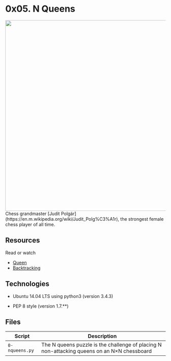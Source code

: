 # 0x05. N Queens
<img src="http://www.crestbook.com/files/Judit-photo1_602x433.jpg" width="600px"/>
Chess grandmaster [Judit Polgár](https://en.m.wikipedia.org/wiki/Judit_Polg%C3%A1r), the strongest female chess player of all time.

## Resources
Read or watch
* [Queen](https://en.m.wikipedia.org/wiki/Queen_(chess))
* [Backtracking](https://en.m.wikipedia.org/wiki/Backtracking)

## Technologies
* Ubuntu 14.04 LTS using python3 (version 3.4.3)

* PEP 8 style (version 1.7.**)

## Files
|Script|Description|
|-----|---------------|
|`0-nqueens.py`|The N queens puzzle is the challenge of placing N non-attacking queens on an N×N chessboard|